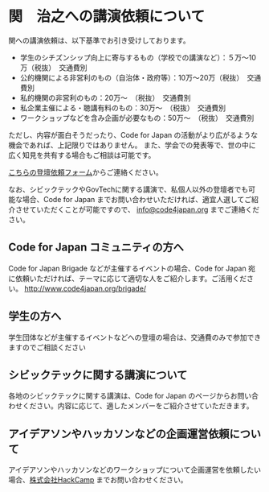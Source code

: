 # 関　治之への講演依頼について

関への講演依頼は、以下基準でお引き受けしております。

* 学生のシチズンシップ向上に寄与するもの（学校での講演など）：５万〜10万（税抜）　交通費別
* 公的機関による非営利のもの（自治体・政府等）：10万〜20万（税抜）　交通費別
* 私的機関の非営利のもの：20万〜　（税抜）　交通費別
* 私企業主催による・聴講有料のもの：30万〜　（税抜）　交通費別
* ワークショップなどを含み企画が必要なもの：50万〜　（税抜）　交通費別

ただし、内容が面白そうだったり、Code for Japan の活動がより広がるような機会であれば、上記限りではありません。
また、学会での発表等で、世の中に広く知見を共有する場合もご相談は可能です。

[こちらの登壇依頼フォーム](https://docs.google.com/forms/d/e/1FAIpQLScxEh-TvCgql79lTlHK8FM51ZUWiEcDfNka1-wIQ5DjcbiFTQ/viewform)からご連絡ください。

なお、シビックテックやGovTechに関する講演で、私個人以外の登壇者でも可能な場合、Code for Japan までお問い合わせいただければ、適宜人選してご紹介させていただくことが可能ですので、 info@code4japan.org までご連絡ください。

## Code for Japan コミュニティの方へ

Code for Japan Brigade などが主催するイベントの場合、Code for Japan 宛に依頼いただければ、テーマに応じて適切な人をご紹介します。ご活用ください。
http://www.code4japan.org/brigade/

## 学生の方へ

学生団体などが主催するイベントなどへの登壇の場合は、交通費のみで参加できますのでご相談ください

## シビックテックに関する講演について
各地のシビックテックに関する講演は、Code for Japan のページからお問い合わせください。内容に応じて、適したメンバーをご紹介させていただきます。

## アイデアソンやハッカソンなどの企画運営依頼について

アイデアソンやハッカソンなどのワークショップについて企画運営を依頼したい場合、[株式会社HackCamp](http://hackcamp.jp) までお問い合わせください。
